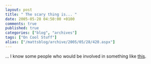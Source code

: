 ```yaml
---
layout: post
title: " The scary thing is... "
date: 2005-05-28 04:50:00 +0100
comments: true
published: true
categories: ["blog", "archives"]
tags: ["On Cool Stuff"]
alias: ["/mattsblog/archive/2005/05/28/420.aspx"]
---
```

<!-- more -->

<P>... I know some people who would be involved in something like <A href="http://images2.jokaroo.net/flash/elevatordisco.swf">this</A>.</P>
